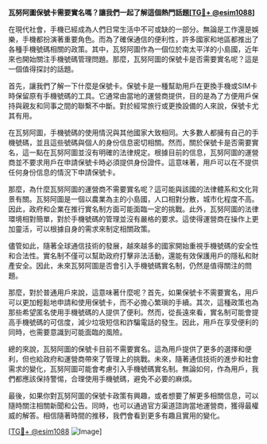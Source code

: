 **瓦努阿圖保號卡需要實名嗎？讓我們一起了解這個熱門話題[[TG💪+ @esim1088](https://t.me/s/esim1088)]**

在現代社會，手機已經成為人們日常生活中不可或缺的一部分。無論是工作還是娛樂，手機都扮演著重要角色。而為了確保通信的便利性，許多國家和地區都推出了各種手機號碼相關的政策。其中，瓦努阿圖作為一個位於南太平洋的小島國，近年來也開始關注手機號碼管理問題。那麼，瓦努阿圖的保號卡是否需要實名呢？這是一個值得探討的話題。

首先，讓我們了解一下什麼是保號卡。保號卡是一種幫助用戶在更換手機或SIM卡時保留原有手機號碼的工具。它通常由當地的運營商提供，目的是為了方便用戶保持與親友和同事之間的聯繫不中斷。對於經常旅行或更換設備的人來說，保號卡尤其有用。

在瓦努阿圖，手機號碼的使用情況與其他國家大致相同。大多數人都擁有自己的手機號碼，並且這些號碼與個人的身份信息密切相關。然而，關於保號卡是否需要實名，這一點在瓦努阿圖並沒有明確的法律規定。根據目前的信息，瓦努阿圖的運營商並不要求用戶在申請保號卡時必須提供身份證件。這意味著，用戶可以在不提供任何身份信息的情況下申請保號卡。

那麼，為什麼瓦努阿圖的運營商不需要實名呢？這可能與該國的法律體系和文化背景有關。瓦努阿圖是一個以農業為主的小島國，人口相對分散，城市化程度不高。因此，政府和企業在推行實名制方面可能面臨一定的挑戰。此外，瓦努阿圖的法律環境相對簡單，對於手機號碼的管理並沒有嚴格的要求。這使得運營商在操作上更加靈活，可以根據自身的需求來制定相關政策。

儘管如此，隨著全球通信技術的發展，越來越多的國家開始重視手機號碼的安全性和合法性。實名制不僅可以幫助政府打擊非法活動，還能有效保護用戶的隱私和財產安全。因此，未來瓦努阿圖是否會引入手機號碼實名制，仍然是值得關注的問題。

那麼，對於普通用戶來說，這意味著什麼呢？首先，如果保號卡不需要實名，用戶可以更加輕鬆地申請和使用保號卡，而不必擔心繁瑣的手續。其次，這種政策也為那些希望匿名使用手機號碼的人提供了便利。然而，從長遠來看，實名制可能會提高手機號碼的可信度，減少垃圾短信和詐騙電話的發生。因此，用戶在享受便利的同時，也需要意識到可能面臨的風險。

總的來說，瓦努阿圖的保號卡目前不需要實名。這為用戶提供了更多的選擇和便利，但也給政府和運營商帶來了管理上的挑戰。未來，隨著通信技術的進步和社會需求的變化，瓦努阿圖可能會考慮引入手機號碼實名制。無論如何，作為用戶，我們都應該保持警惕，合理使用手機號碼，避免不必要的麻煩。

最後，如果你對瓦努阿圖的保號卡政策有興趣，或者想要了解更多相關信息，可以隨時關注相關新聞和公告。同時，也可以通過官方渠道諮詢當地運營商，獲得最權威的解答。相信隨著時間的推移，我們會看到更多有趣且實用的變化。

[[TG💪+ @esim1088](https://t.me/s/esim1088) ![Image](https://i.postimg.cc/4NQfJmqS/Snipaste-2025-05-13-00-14-12.png)]